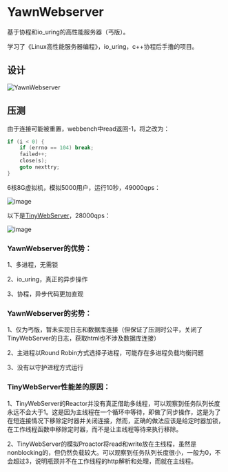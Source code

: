 # YawnWebserver
基于协程和io_uring的高性能服务器（丐版）。

学习了《Linux高性能服务器编程》，io_uring，c++协程后手撸的项目。

## 设计
![YawnWebserver](https://github.com/KevinTan10/YawnWebserver/assets/101052771/bcd5d66c-351b-450e-b1ae-e9eb22a476ea)

## 压测
由于连接可能被重置，webbench中read返回-1，将之改为：
```cpp
if (i < 0) {
    if (errno == 104) break;
    failed++;
    close(s);
    goto nexttry;
}
```
6核8G虚拟机，模拟5000用户，运行10秒，49000qps：

![image](https://github.com/KevinTan10/YawnWebserver/assets/101052771/c350c4fd-ef1c-4b7f-9a6b-900328c2a8fc)

以下是[TinyWebServer](https://github.com/qinguoyi/TinyWebServer/tree/master)，28000qps：

![image](https://github.com/KevinTan10/YawnWebserver/assets/101052771/0735d070-fd3b-4789-8949-9b0596514382)

### YawnWebserver的优势：

1、多进程，无需锁

2、io_uring，真正的异步操作

3、协程，异步代码更加直观

### YawnWebserver的劣势：

1、仅为丐版，暂未实现日志和数据库连接（但保证了压测时公平，关闭了TinyWebServer的日志，获取html也不涉及数据库连接）

2、主进程以Round Robin方式选择子进程，可能存在多进程负载均衡问题

3、没有以守护进程方式运行

### TinyWebServer性能差的原因：

1、TinyWebServer的Reactor并没有真正借助多线程，可以观察到任务队列长度永远不会大于1。这是因为主线程在一个循环中等待，即做了同步操作，这是为了在短连接情况下移除定时器并关闭连接，然而，正确的做法应该是给定时器加锁，在工作线程函数中移除定时器，而不是让主线程等待来执行移除。

2、TinyWebServer的模拟Proactor将read和write放在主线程，虽然是nonblocking的，但仍然负载较大。可以观察到任务队列长度很小，一般为0，不会超过3，说明瓶颈并不在工作线程的http解析和处理，而就在主线程。
